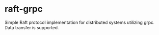 # raft-grpc
Simple Raft protocol implementation for distributed systems utilizing grpc.
Data transfer is supported.
